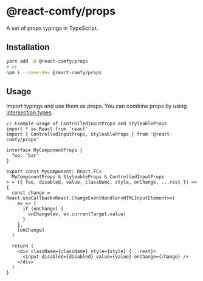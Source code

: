 # @react-comfy/props

A set of props typings in TypeScript.

## Installation

```sh
yarn add -D @react-comfy/props
# or
npm i --save-dev @react-comfy/props
```

## Usage

Import typings and use them as props. You can combine props by using [intersection types](https://www.typescriptlang.org/docs/handbook/advanced-types.html#intersection-types).

```tsx
// Example usage of ControlledInputProps and StyleableProps
import * as React from 'react'
import { ControlledInputProps, StyleableProps } from '@react-comfy/props'

interface MyComponentProps {
  foo: 'bar'
}

export const MyComponent: React.FC<
  MyComponentProps & StyleableProps & ControlledInputProps
> = ({ foo, disabled, value, className, style, onChange, ...rest }) => {
  const change = React.useCallback<React.ChangeEventHandler<HTMLInputElement>>(
    ev => {
      if (onChange) {
        onChange(ev, ev.currentTarget.value)
      }
    },
    [onChange]
  )

  return (
    <div className={className} style={style} {...rest}>
      <input disabled={disabled} value={value} onChange={change} />
    </div>
  )
}
```

